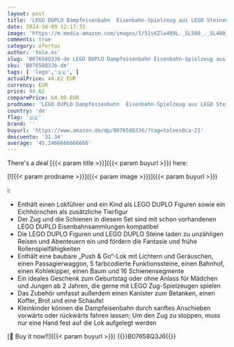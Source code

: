 ```yaml
---
layout: post
title: 'LEGO DUPLO Dampfeisenbahn  Eisenbahn-Spielzeug aus LEGO Steinen mit Tierfigur  Zug-Spielzeug für Jungen und Mädchen  mit Licht & Geräuschen sowie Push-&-Go-Motor  Geschenk für Kinder ab 2 Jahren 10874'
date: 2024-10-09 12:17:33
image: 'https://m.media-amazon.com/images/I/51sKZlw4Q9L._SL500_._SL400_.jpg'
comments: true
category: ofertas
author: 'tole.es'
slug: 'B07658Q3J6-de LEGO DUPLO Dampfeisenbahn Eisenbahn-Spielzeug aus LEGO...'
sku: 'B07658Q3J6-de'
tags: [ 'lego','🇩🇪', ]
actualPrice: 44.62 EUR
currency: EUR
price: 44.62
comparePrice: 64.99 EUR
prodname: 'LEGO DUPLO Dampfeisenbahn  Eisenbahn-Spielzeug aus LEGO Steinen mit Tierfigur  Zug-Spielzeug für Jungen und Mädchen  mit Licht & Geräuschen sowie Push-&-Go-Motor  Geschenk für Kinder ab 2 Jahren 10874'
country: 'de'
flag: '🇩🇪'
brand: ''
buyurl: 'https://www.amazon.de/dp/B07658Q3J6/?tag=tolees0ca-21'
descuento: '31.34'
average: '45.2466666666666'
---
```


There's a deal [{{< param title >}}]({{< param buyurl >}})  here:

[![{{< param prodname >}}]({{< param image >}})]({{< param buyurl >}})

ℹ️:

- Enthält einen Lokführer und ein Kind als LEGO DUPLO Figuren sowie ein Eichhörnchen als zusätzliche Tierfigur
- Der Zug und die Schienen in diesem Set sind mit schon vorhandenen LEGO DUPLO Eisenbahnsammlungen kompatibel
- Die LEGO DUPLO Figuren und LEGO DUPLO Steine laden zu unzähligen Reisen und Abenteuern ein und fördern die Fantasie und frühe Rollenspielfähigkeiten
- Enthält eine baubare „Push & Go“-Lok mit Lichtern und Geräuschen, einen Passagierwaggon, 5 farbcodierte Funktionssteine, einen Bahnhof, einen Kohlekipper, einen Baum und 16 Schienensegmente
- Ein ideales Geschenk zum Geburtstag oder ohne Anlass für Mädchen und Jungen ab 2 Jahren, die gerne mit LEGO Zug-Spielzeugen spielen
- Das Zubehör umfasst außerdem einen Kanister zum Betanken, einen Koffer, Brot und eine Schaufel
- Kleinkinder können die Dampfeisenbahn durch sanftes Anschieben vorwärts oder rückwärts fahren lassen; Um den Zug zu stoppen, muss nur eine Hand fest auf die Lok aufgelegt werden

[🛒 Buy it now!!]({{< param buyurl >}})
{{<world>}}B07658Q3J6{{</world>}}
